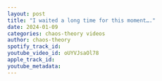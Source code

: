```yaml
---
layout: post
title: "I waited a long time for this moment…."
date: 2024-01-09
categories: chaos-theory videos
author: chaos-theory
spotify_track_id: 
youtube_video_id: oUYVJsaOl78
apple_track_id: 
youtube_metadata: 
---
```


